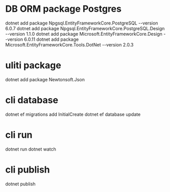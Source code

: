 # DB ORM package Postgres
dotnet add package Npgsql.EntityFrameworkCore.PostgreSQL --version 6.0.7
dotnet add package Npgsql.EntityFrameworkCore.PostgreSQL.Design --version 1.1.0
dotnet add package Microsoft.EntityFrameworkCore.Design --version 6.0.11
dotnet add package Microsoft.EntityFrameworkCore.Tools.DotNet --version 2.0.3



# uliti package 
dotnet add package Newtonsoft.Json



# cli database 
dotnet ef migrations add InitialCreate
dotnet ef database update



# cli run
dotnet run 
dotnet watch

# cli publish 
dotnet publish 